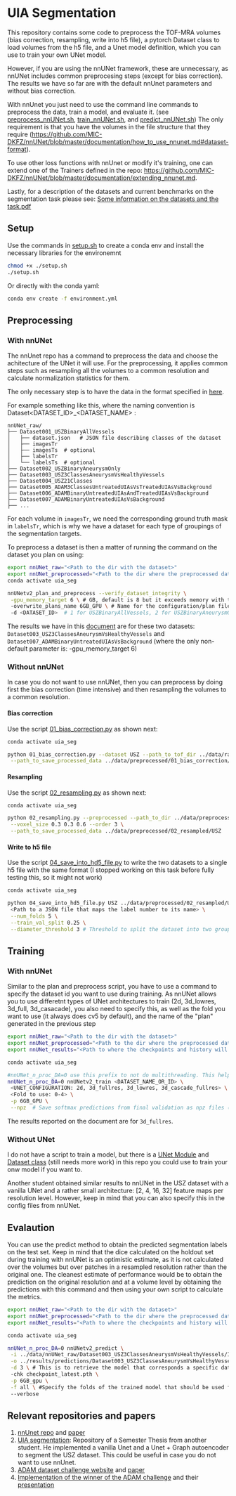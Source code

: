 # UIA Segmentation

This repository contains some code to preprocess the TOF-MRA volumes (bias correction, resampling, write into h5 file), 
a pytorch Dataset class to load volumes from the h5 file, and a Unet model definition, which you can use to train your 
own UNet model.

However, if you are using the nnUNet framework, these are unnecessary, as nnUNet includes common preprocesing steps (except for bias correction). 
The results we have so far are with the default nnUnet parameters and without bias correction.

With nnUnet you just need to use the command line commands to preprocess the data, train a model, and evaluate it.
(see [preprocess_nnUNet.sh](scripts%2F1_preprocessing%2Fpreprocess_nnUNet.sh), [train_nnUNet.sh](scripts%2F2_training%2Ftrain_nnUNet.sh), and [predict_nnUNet.sh](scripts%2F3_evaluate%2Fpredict_nnUNet.sh))
The only requirement is that you have the volumes in the file structure that they require (https://github.com/MIC-DKFZ/nnUNet/blob/master/documentation/how_to_use_nnunet.md#dataset-format).  

To use other loss functions with nnUnet or modify it's training, one can extend one of the Trainers defined in the repo: https://github.com/MIC-DKFZ/nnUNet/blob/master/documentation/extending_nnunet.md.

Lastly, for a description of the datasets and current benchmarks on the segmentation task please see: [Some information on the datasets and the task.pdf](documentation%2FSome%20information%20on%20the%20datasets%20and%20the%20task.pdf)


## Setup

Use the commands in [setup.sh](setup.sh) to create a conda env and install the necessary libraries for the environemnt
```bash
chmod +x ./setup.sh
./setup.sh
```

Or directly with the conda yaml:
```bash
conda env create -f environment.yml
```

## Preprocessing

### With nnUNet
The nnUnet repo has a command to preprocess the data and choose the achitecture of the UNet it will use. For the preprocessing, it applies common steps such as resampling all the volumes to a common resolution and calculate normalization statistics for them.

The only necessary step is to have the data in the format specified in [here](https://github.com/MIC-DKFZ/nnUNet/blob/master/documentation/dataset_format.md#dataset-folder-structure).

For example something like this, where the naming convention is Dataset<DATASET_ID>_<DATASET_NAME> :
```
nnUNet_raw/
├── Dataset001_USZBinaryAllVessels
│   ├── dataset.json   # JSON file describing classes of the dataset
│   ├── imagesTr
│   ├── imagesTs  # optional
│   ├── labelsTr  
│   └── labelsTs  # optional
├── Dataset002_USZBinaryAneurysmOnly
├── Dataset003_USZ3ClassesAneurysmVsHealthyVessels
├── Dataset004_USZ21Classes
├── Dataset005_ADAM3ClassesUntreatedUIAsVsTreatedUIAsVsBackground
├── Dataset006_ADAMBinaryUntreatedUIAsAndTreatedUIAsVsBackground
├── Dataset007_ADAMBinaryUntreatedUIAsVsBackground
├── ...
```

For each volume in `imagesTr`, we need the corresponding ground truth mask in `labelsTr`, which is why we have a dataset
for each type of groupings of the segmentation targets. 

To preprocess a dataset is then a matter of running the command on the dataset you plan on using:
```bash
export nnUNet_raw="<Path to the dir with the dataset>"
export nnUNet_preprocessed="<Path to the dir where the preprocessed data will be saved>"
conda activate uia_seg

nnUNetv2_plan_and_preprocess --verify_dataset_integrity \
 -gpu_memory_target 6 \ # GB, default is 8 but it exceeds memory with the GPUs we have acess to
 -overwrite_plans_name 6GB_GPU \ # Name for the configuration/plan file generated to use during training
 -d <DATASET_ID>  # 1 for USZBinaryAllVessels, 2 for USZBinaryAneurysmOnly and so on
``` 

The results we have in this [document](documentation%2FSome%20information%20on%20the%20datasets%20and%20the%20task.pdf) are for these two datasets: `Dataset003_USZ3ClassesAneurysmVsHealthyVessels` and `Dataset007_ADAMBinaryUntreatedUIAsVsBackground`  (where the only non-default parameter is: -gpu_memory_target 6) 

### Without nnUNet

In case you do not want to use nnUNet, then you can preprocess by doing first the bias correction (time intensive) and then resampling the volumes to a common resolution.

#### Bias correction
Use the script [01_bias_correction.py](scripts%2F1_preprocessing%2F01_bias_correction.py) as shown next:
```bash
conda activate uia_seg

python 01_bias_correction.py --dataset USZ --path_to_tof_dir ../data/raw/USZ \
 --path_to_save_processed_data ../data/preprocessed/01_bias_correction/USZ
```
#### Resampling
Use the script [02_resampling.py](scripts%2F1_preprocessing%2F02_resampling.py) as shown next:
```bash
conda activate uia_seg

python 02_resampling.py --preprocessed --path_to_dir ../data/preprocessed/01_bias_correction/USZ \
 --voxel_size 0.3 0.3 0.6 --order 3 \
 --path_to_save_processed_data ../data/preprocessed/02_resampled/USZ

```

#### Write to h5 file

Use the script [04_save_into_hd5_file.py](scripts%2F1_preprocessing%2F05_save_into_hd5_file.py) to write the two datasets to a single h5 file with the same format (I stopped working on this task before fully testing this, so it might not work)

```bash
conda activate uia_seg

python 04_save_into_hd5_file.py USZ ../data/preprocessed/02_resampled/USZ \
 <Path to a JSON file that maps the label number to its name> \
 --num_folds 5 \
 --train_val_split 0.25 \
 --diameter_threshold 3 # Threshold to split the dataset into two groups <=3, and >3. Only creates cv fold for > diameter_threshold
```

## Training

### With nnUNet
Similar to the plan and preprocess script, you have to use a command to specify the dataset id you want to use during training. As nnUNet allows you to use differetnt types of UNet architectures to train (2d, 3d_lowres, 3d_full, 3d_casacade), you also need to specify this, as well as the fold you want to use (it always does cv5 by default), and the name of the "plan" generated in the previous step

```bash
export nnUNet_raw="<Path to the dir with the dataset>"
export nnUNet_preprocessed="<Path to the dir where the preprocessed data will be saved>"
export nnUNet_results="<Path to where the checkpoints and history will be stored>"

conda activate uia_seg

#nnUNet_n_proc_DA=0 use this prefix to not do multithreading. This helps with a memory issue that sometimes happens
nnUNet_n_proc_DA=0 nnUNetv2_train <DATASET_NAME_OR_ID> \
 <UNET_CONFIGURATION: 2d, 3d_fullres, 3d_lowres, 3d_cascade_fullres> \
 <Fold to use: 0-4> \
 -p 6GB_GPU \
 --npz  # Save softmax predictions from final validation as npz files (in addition to predicted segmentations). Needed for finding the best ensemble.
```

The results reported on the document are for `3d_fullres`.

### Without UNet
I do not have a script to train a model, but there is a [UNet Module](uia_segmentation/src/models/UNet.py) and [Dataset class](uia_segmentation/src/dataset/dataset_h5.py) (still needs more work) in this repo you could use to train your onw model if you want to.

Another student obtained similar results to nnUNet in the USZ dataset with a vanilla UNet and a rather small architecture: [2, 4, 16, 32] feature maps per resolution level. However, keep in mind that you can also specify this in the config files from nnUNet.

## Evalaution

You can use the predict method to obtain the predicted segmentation labels on the test set. Keep in mind that the dice calculated on the holdout set during training with nnUNet is an optimistic estimate, as it is not calculated over the volumes but over patches in a resampled resolution rather than the original one. The cleanest estimate of performance would be to obtain the prediction on the original resolution and at a volume level by obtaining the predictions with this command and then using your own script to calculate the metrics.

```bash
export nnUNet_raw="<Path to the dir with the dataset>"
export nnUNet_preprocessed="<Path to the dir where the preprocessed data will be saved>"
export nnUNet_results="<Path to where the checkpoints and history will be stored>"

conda activate uia_seg 

nnUNet_n_proc_DA=0 nnUNetv2_predict \
 -i ../data/nnUNet_raw/Dataset003_USZ3ClassesAneurysmVsHealthyVessels/ImagesTs \
 -o ../results/predictions/Dataset003_USZ3ClassesAneurysmVsHealthyVessels/ImagesTs \
 -d 3 \ # This is to retrieve the model that corresponds a specific dataset 
 -chk checkpoint_latest.pth \
 -p 6GB_gpu \
 -f all \ #Specify the folds of the trained model that should be used for prediction. Default: (0, 1, 2, 3, 4)
 --verbose    
```

## Relevant repositories and papers

 1. [nnUnet repo](https://github.com/MIC-DKFZ/nnUNet) and [paper](https://www.nature.com/articles/s41592-020-01008-z)
 2. [UIA segmentation](https://github.com/kv13/UIASegmentation): Repository of a Semester Thesis from another student. He implemented a vanilla Unet and a Unet + Graph
autoencoder to segment the USZ dataset. This could be useful in case you do not want to use nnUnet.  
 3. [ADAM dataset challenge website](https://adam.isi.uu.nl/) and [paper](https://www.sciencedirect.com/science/article/pii/S1053811921004936) 
 4. [Implementation of the winner of the ADAM challenge](https://github.com/JunMa11/ADAM2020) and their [presentation](https://adam.isi.uu.nl/results/results-miccai-2020/participating-teams-miccai-2020/junma-2/)

